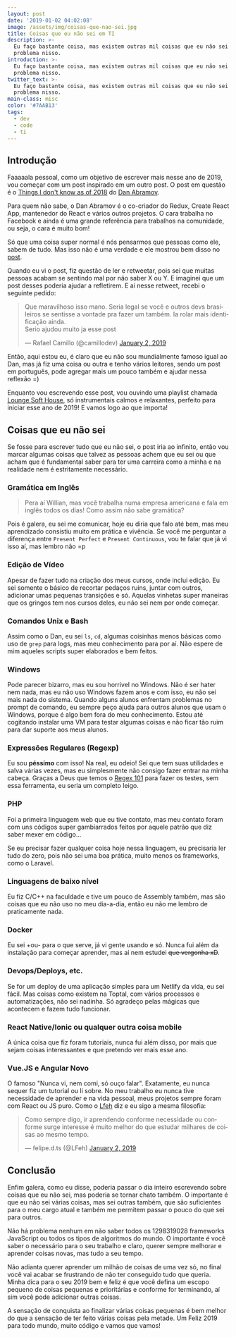 ```yaml
---
layout: post
date: '2019-01-02 04:02:08'
image: /assets/img/coisas-que-nao-sei.jpg
title: Coisas que eu não sei em TI
description: >-
  Eu faço bastante coisa, mas existem outras mil coisas que eu não sei e não tem
  problema nisso.
introduction: >-
  Eu faço bastante coisa, mas existem outras mil coisas que eu não sei e não tem
  problema nisso.
twitter_text: >-
  Eu faço bastante coisa, mas existem outras mil coisas que eu não sei e não tem
  problema nisso.
main-class: misc
color: '#7AAB13'
tags:
  - dev
  - code
  - ti
---
```


## Introdução

Faaaaala pessoal, como um objetivo de escrever mais nesse ano de 2019, vou começar com um post inspirado em um outro post. O post em questão é o [Things I don't know as of 2018](https://overreacted.io/things-i-dont-know-as-of-2018/) do [Dan Abramov](https://twitter.com/dan_abramov).

Para quem não sabe, o Dan Abramov é o co-criador do Redux, Create React App, mantenedor do React e vários outros projetos. O cara trabalha no Facebook e ainda é uma grande referência para trabalhos na comunidade, ou seja, o cara é muito bom!

Só que uma coisa super normal é nós pensarmos que pessoas como ele, sabem de tudo. Mas isso não é uma verdade e ele mostrou bem disso no [post](https://overreacted.io/things-i-dont-know-as-of-2018/).

Quando eu vi o post, fiz questão de ler e retweetar, pois sei que muitas pessoas acabam se sentindo mal por não saber X ou Y. E imaginei que um post desses poderia ajudar a refletirem. E aí nesse retweet, recebi o seguinte pedido:

<blockquote class="twitter-tweet" data-lang="en"><p lang="pt" dir="ltr">Que maravilhoso isso mano. Seria legal se você e outros devs brasileiros se sentisse a vontade pra fazer um também. Ia rolar mais identificação ainda.<br>Serio ajudou muito ja esse post</p>&mdash; Rafael Camillo (@camillodev) <a href="https://twitter.com/camillodev/status/1080279481028366337?ref_src=twsrc%5Etfw">January 2, 2019</a></blockquote>

Então, aqui estou eu, é claro que eu não sou mundialmente famoso igual ao Dan, mas já fiz uma coisa ou outra e tenho vários leitores, sendo um post em português, pode agregar mais um pouco também e ajudar nessa reflexão =)

Enquanto vou escrevendo esse post, vou ouvindo uma playlist chamada [Lounge Soft House](https://open.spotify.com/user/spotify/playlist/37i9dQZF1DX82pCGH5USnM?si=I4-fbF6rTtmygTqDnj4JIg), só instrumentais calmos e relaxantes, perfeito para iniciar esse ano de 2019! E vamos logo ao que importa!

## Coisas que eu não sei

Se fosse para escrever tudo que eu não sei, o post iria ao infinito, então vou marcar algumas coisas que talvez as pessoas achem que eu sei ou que acham que é fundamental saber para ter uma carreira como a minha e na realidade nem é estritamente necessário.

### Gramática em Inglês

> Pera aí Willian, mas você trabalha numa empresa americana e fala em inglês todos os dias! Como assim não sabe gramática?

Pois é galera, eu sei me comunicar, hoje eu diria que falo até bem, mas meu aprendizado consistiu muito em prática e vivência. Se você me perguntar a diferença entre `Present Perfect` e `Present Continuous`, vou te falar que já vi isso aí, mas lembro não =p

### Edição de Vídeo

Apesar de fazer tudo na criação dos meus cursos, onde inclui edição. Eu sei somente o básico de recortar pedaços ruins, juntar com outros, adicionar umas pequenas transições e só. Aquelas vinhetas super maneiras que os gringos tem nos cursos deles, eu não sei nem por onde começar.

### Comandos Unix e Bash

Assim como o Dan, eu sei `ls`, `cd`, algumas coisinhas menos básicas como uso de `grep` para logs, mas meu conhecimento para por aí. Não espere de mim aqueles scripts super elaborados e bem feitos.

### Windows

Pode parecer bizarro, mas eu sou horrível no Windows. Não é ser hater nem nada, mas eu não uso Windows fazem anos e com isso, eu não sei mais nada do sistema. Quando alguns alunos enfrentam problemas no prompt de comando, eu sempre peço ajuda para outros alunos que usam o Windows, porque é algo bem fora do meu conhecimento. Estou até cogitando instalar uma VM para testar algumas coisas e não ficar tão ruim para dar suporte aos meus alunos.

### Expressões Regulares (Regexp)

Eu sou **péssimo** com isso! Na real, eu odeio! Sei que tem suas utilidades e salva várias vezes, mas eu simplesmente não consigo fazer entrar na minha cabeça. Graças a Deus que temos o [Regex 101](https://regex101.com/) para fazer os testes, sem essa ferramenta, eu seria um completo leigo.

### PHP

Foi a primeira linguagem web que eu tive contato, mas meu contato foram com uns códigos super gambiarrados feitos por aquele patrão que diz saber mexer em código...

Se eu precisar fazer qualquer coisa hoje nessa linguagem, eu precisaria ler tudo do zero, pois não sei uma boa prática, muito menos os frameworks, como o Laravel.

### Linguagens de baixo nível

Eu fiz C/C++ na faculdade e tive um pouco de Assembly também, mas são coisas que eu não uso no meu dia-a-dia, então eu não me lembro de praticamente nada.

### Docker

Eu sei +ou- para o que serve, já vi gente usando e só. Nunca fui além da instalação para começar aprender, mas aí nem estudei ~~que vergonha xD~~.

### Devops/Deploys, etc.

Se for um deploy de uma aplicação simples para um Netlify da vida, eu sei fácil. Mas coisas como existem na Toptal, com vários processos e automatizações, não sei nadinha. Só agradeço pelas mágicas que acontecem e fazem tudo funcionar.

### React Native/Ionic ou qualquer outra coisa mobile

A única coisa que fiz foram tutoriais, nunca fui além disso, por mais que sejam coisas interessantes e que pretendo ver mais esse ano.

### Vue.JS e Angular Novo

O famoso "Nunca vi, nem comi, só ouço falar". Exatamente, eu nunca sequer fiz um tutorial ou li sobre. No meu trabalho eu nunca tive necessidade de aprender e na vida pessoal, meus projetos sempre foram com React ou JS puro. Como o [Lfeh](https://twitter.com/LFeh) diz e eu sigo a mesma filosofia:

<blockquote class="twitter-tweet" data-lang="en"><p lang="pt" dir="ltr">Como sempre digo, ir aprendendo conforme necessidade ou conforme surge interesse é muito melhor do que estudar milhares de coisas ao mesmo tempo.</p>&mdash; felipe.d.ts (@LFeh) <a href="https://twitter.com/LFeh/status/1080475270023393280?ref_src=twsrc%5Etfw">January 2, 2019</a></blockquote>

## Conclusão

Enfim galera, como eu disse, poderia passar o dia inteiro escrevendo sobre coisas que eu não sei, mas poderia se tornar chato também. O importante é que eu não sei várias coisas, mas sei outras também, que são suficientes para o meu cargo atual e também me permitem passar o pouco do que sei para outros.

Não há problema nenhum em não saber todos os 1298319028 frameworks JavaScript ou todos os tipos de algoritmos do mundo. O importante é você saber o necessário para o seu trabalho e claro, querer sempre melhorar e aprender coisas novas, mas tudo a seu tempo.

Não adianta querer aprender um milhão de coisas de uma vez só, no final você vai acabar se frustrando de não ter conseguido tudo que queria. Minha dica para o seu 2019 bem e feliz é que você defina um escopo pequeno de coisas pequenas e prioritárias e conforme for terminando, aí sim você pode adicionar outras coisas.

A sensação de conquista ao finalizar várias coisas pequenas é bem melhor do que a sensação de ter feito várias coisas pela metade. Um Feliz 2019 para todo mundo, muito código e vamos que vamos!
